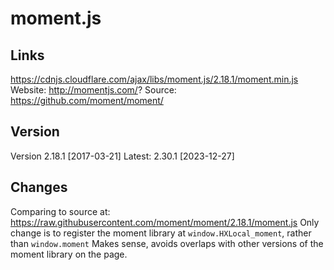 # moment.js

## Links
https://cdnjs.cloudflare.com/ajax/libs/moment.js/2.18.1/moment.min.js
Website: http://momentjs.com/?
Source: https://github.com/moment/moment/

## Version
Version 2.18.1 [2017-03-21]
Latest: 2.30.1 [2023-12-27]

## Changes
Comparing to source at: https://raw.githubusercontent.com/moment/moment/2.18.1/moment.js
Only change is to register the moment library at `window.HXLocal_moment`, rather than `window.moment`
Makes sense, avoids overlaps with other versions of the moment library on the page.
